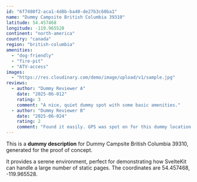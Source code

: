 ```yaml
---
id: "6f7480f2-aca1-4d8b-ba40-de27b3c60ba1"
name: "Dummy Campsite British Columbia 39310"
latitude: 54.457468
longitude: -119.965528
continent: "north-america"
country: "canada"
region: "british-columbia"
amenities:
  - "dog-friendly"
  - "fire-pit"
  - "ATV-access"
images:
  - "https://res.cloudinary.com/demo/image/upload/v1/sample.jpg"
reviews:
  - author: "Dummy Reviewer A"
    date: "2025-06-012"
    rating: 3
    comment: "A nice, quiet dummy spot with some basic amenities."
  - author: "Dummy Reviewer B"
    date: "2025-06-024"
    rating: 2
    comment: "Found it easily. GPS was spot on for this dummy location."
---
```


This is a **dummy description** for Dummy Campsite British Columbia 39310, generated for the proof of concept.

It provides a serene environment, perfect for demonstrating how SvelteKit can handle a large number of static pages. The coordinates are 54.457468, -119.965528.
